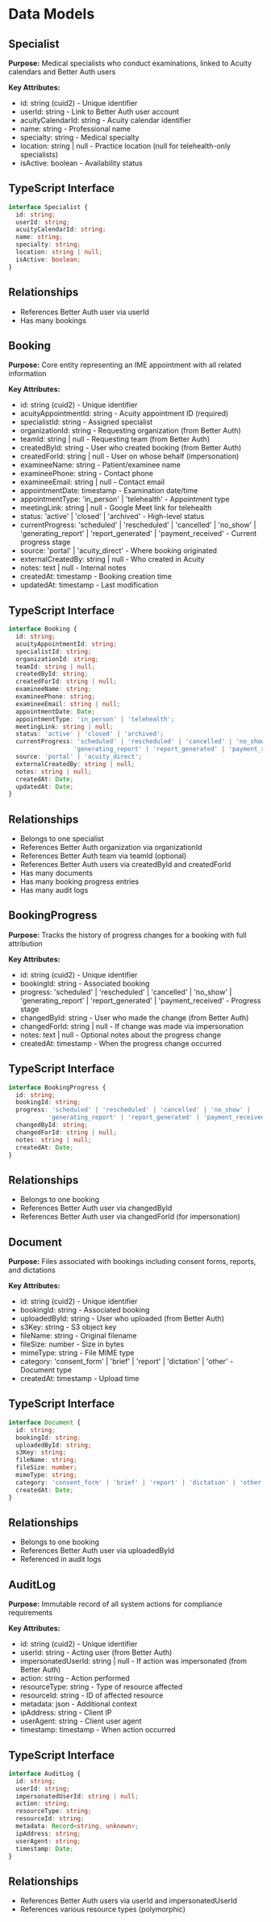 # Data Models

## Specialist
**Purpose:** Medical specialists who conduct examinations, linked to Acuity calendars and Better Auth users

**Key Attributes:**
- id: string (cuid2) - Unique identifier
- userId: string - Link to Better Auth user account
- acuityCalendarId: string - Acuity calendar identifier
- name: string - Professional name
- specialty: string - Medical specialty
- location: string | null - Practice location (null for telehealth-only specialists)
- isActive: boolean - Availability status

## TypeScript Interface
```typescript
interface Specialist {
  id: string;
  userId: string;
  acuityCalendarId: string;
  name: string;
  specialty: string;
  location: string | null;
  isActive: boolean;
}
```

## Relationships
- References Better Auth user via userId
- Has many bookings

## Booking
**Purpose:** Core entity representing an IME appointment with all related information

**Key Attributes:**
- id: string (cuid2) - Unique identifier
- acuityAppointmentId: string - Acuity appointment ID (required)
- specialistId: string - Assigned specialist
- organizationId: string - Requesting organization (from Better Auth)
- teamId: string | null - Requesting team (from Better Auth)
- createdById: string - User who created booking (from Better Auth)
- createdForId: string | null - User on whose behalf (impersonation)
- examineeName: string - Patient/examinee name
- examineePhone: string - Contact phone
- examineeEmail: string | null - Contact email
- appointmentDate: timestamp - Examination date/time
- appointmentType: 'in_person' | 'telehealth' - Appointment type
- meetingLink: string | null - Google Meet link for telehealth
- status: 'active' | 'closed' | 'archived' - High-level status
- currentProgress: 'scheduled' | 'rescheduled' | 'cancelled' | 'no_show' | 'generating_report' | 'report_generated' | 'payment_received' - Current progress stage
- source: 'portal' | 'acuity_direct' - Where booking originated
- externalCreatedBy: string | null - Who created in Acuity
- notes: text | null - Internal notes
- createdAt: timestamp - Booking creation time
- updatedAt: timestamp - Last modification

## TypeScript Interface
```typescript
interface Booking {
  id: string;
  acuityAppointmentId: string;
  specialistId: string;
  organizationId: string;
  teamId: string | null;
  createdById: string;
  createdForId: string | null;
  examineeName: string;
  examineePhone: string;
  examineeEmail: string | null;
  appointmentDate: Date;
  appointmentType: 'in_person' | 'telehealth';
  meetingLink: string | null;
  status: 'active' | 'closed' | 'archived';
  currentProgress: 'scheduled' | 'rescheduled' | 'cancelled' | 'no_show' | 
                  'generating_report' | 'report_generated' | 'payment_received';
  source: 'portal' | 'acuity_direct';
  externalCreatedBy: string | null;
  notes: string | null;
  createdAt: Date;
  updatedAt: Date;
}
```

## Relationships
- Belongs to one specialist
- References Better Auth organization via organizationId
- References Better Auth team via teamId (optional)
- References Better Auth users via createdById and createdForId
- Has many documents
- Has many booking progress entries
- Has many audit logs

## BookingProgress
**Purpose:** Tracks the history of progress changes for a booking with full attribution

**Key Attributes:**
- id: string (cuid2) - Unique identifier
- bookingId: string - Associated booking
- progress: 'scheduled' | 'rescheduled' | 'cancelled' | 'no_show' | 'generating_report' | 'report_generated' | 'payment_received' - Progress stage
- changedById: string - User who made the change (from Better Auth)
- changedForId: string | null - If change was made via impersonation
- notes: text | null - Optional notes about the progress change
- createdAt: timestamp - When the progress change occurred

## TypeScript Interface
```typescript
interface BookingProgress {
  id: string;
  bookingId: string;
  progress: 'scheduled' | 'rescheduled' | 'cancelled' | 'no_show' | 
           'generating_report' | 'report_generated' | 'payment_received';
  changedById: string;
  changedForId: string | null;
  notes: string | null;
  createdAt: Date;
}
```

## Relationships
- Belongs to one booking
- References Better Auth user via changedById
- References Better Auth user via changedForId (for impersonation)

## Document
**Purpose:** Files associated with bookings including consent forms, reports, and dictations

**Key Attributes:**
- id: string (cuid2) - Unique identifier
- bookingId: string - Associated booking
- uploadedById: string - User who uploaded (from Better Auth)
- s3Key: string - S3 object key
- fileName: string - Original filename
- fileSize: number - Size in bytes
- mimeType: string - File MIME type
- category: 'consent_form' | 'brief' | 'report' | 'dictation' | 'other' - Document type
- createdAt: timestamp - Upload time

## TypeScript Interface
```typescript
interface Document {
  id: string;
  bookingId: string;
  uploadedById: string;
  s3Key: string;
  fileName: string;
  fileSize: number;
  mimeType: string;
  category: 'consent_form' | 'brief' | 'report' | 'dictation' | 'other';
  createdAt: Date;
}
```

## Relationships
- Belongs to one booking
- References Better Auth user via uploadedById
- Referenced in audit logs

## AuditLog
**Purpose:** Immutable record of all system actions for compliance requirements

**Key Attributes:**
- id: string (cuid2) - Unique identifier
- userId: string - Acting user (from Better Auth)
- impersonatedUserId: string | null - If action was impersonated (from Better Auth)
- action: string - Action performed
- resourceType: string - Type of resource affected
- resourceId: string - ID of affected resource
- metadata: json - Additional context
- ipAddress: string - Client IP
- userAgent: string - Client user agent
- timestamp: timestamp - When action occurred

## TypeScript Interface
```typescript
interface AuditLog {
  id: string;
  userId: string;
  impersonatedUserId: string | null;
  action: string;
  resourceType: string;
  resourceId: string;
  metadata: Record<string, unknown>;
  ipAddress: string;
  userAgent: string;
  timestamp: Date;
}
```

## Relationships
- References Better Auth users via userId and impersonatedUserId
- References various resource types (polymorphic)
